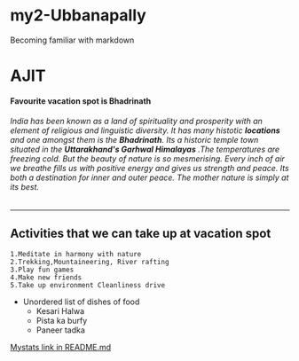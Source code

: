 # my2-Ubbanapally
Becoming familiar with markdown

# AJIT

#### Favourite vacation spot is Bhadrinath

 ###### India has been known as a land of spirituality and prosperity with an element of religious and linguistic diversity. It has many histotic **locations** and one amongst them is the **Bhadrinath**. Its a historic temple town situated in the __Uttarakhand's Garhwal Himalayas__ .The temperatures are freezing cold. But the beauty of nature is so mesmerising. Every inch of air we breathe fills us with positive energy and gives us strength and peace. Its both a destination for inner and outer peace. The mother nature is simply at its best.

---
## Activities that we can take up at vacation spot
    1.Meditate in harmony with nature
    2.Trekking,Mountaineering, River rafting
    3.Play fun games
    4.Make new friends
    5.Take up environment Cleanliness drive

* Unordered list of dishes of food
    * Kesari Halwa
    * Pista ka burfy
    * Paneer tadka

[Mystats link in README.md](MyStats.md)      



